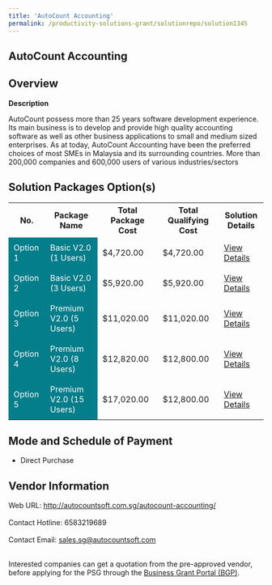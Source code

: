 ```yaml
---
title: 'AutoCount Accounting'
permalink: /productivity-solutions-grant/solutionrepo/solution1345
---
```


## AutoCount Accounting

## Overview

**Description**

AutoCount possess more than 25 years software development experience. Its main business is to develop and provide high quality accounting software as well as other business applications to small and medium sized enterprises. As at today, AutoCount Accounting have been the preferred choices of most SMEs in Malaysia and its surrounding countries. More than 200,000 companies and 600,000 users of various industries/sectors

## Solution Packages Option(s)

<table>
<tr>
<th><b>No.</b></th>
<th><b>Package Name</b></th>
<th><b>Total Package Cost</b></th>
<th><b>Total Qualifying Cost</b></th>
<th><b>Solution Details</b></th>
</tr>
<tr>
<td style='padding: 10px; background-color: #037E8A; color: #FFFFFF;'>Option 1</td>
<td style='padding: 10px; background-color: #037E8A; color: #FFFFFF;'>Basic V2.0 (1 Users) </td>
<td style='padding: 10px;'>$4,720.00</td>
<td style='padding: 10px;'>$4,720.00</td>
<td style='padding: 10px;'><a href='/images/psg/Autocount_AutoCount_Accounting_Desensitised_Annex_3_Part1.pdf' target='_blank'>View Details</a></td>
</tr>
<tr>
<td style='padding: 10px; background-color: #037E8A; color: #FFFFFF;'>Option 2</td>
<td style='padding: 10px; background-color: #037E8A; color: #FFFFFF;'>Basic V2.0 (3 Users) </td>
<td style='padding: 10px;'>$5,920.00</td>
<td style='padding: 10px;'>$5,920.00</td>
<td style='padding: 10px;'><a href='/images/psg/Autocount_AutoCount_Accounting_Desensitised_Annex_3_Part2.pdf' target='_blank'>View Details</a></td>
</tr>
<tr>
<td style='padding: 10px; background-color: #037E8A; color: #FFFFFF;'>Option 3</td>
<td style='padding: 10px; background-color: #037E8A; color: #FFFFFF;'>Premium V2.0 (5 Users)</td>
<td style='padding: 10px;'>$11,020.00</td>
<td style='padding: 10px;'>$11,020.00</td>
<td style='padding: 10px;'><a href='/images/psg/Autocount_AutoCount_Accounting_Desensitised_Annex_3_Part3.pdf' target='_blank'>View Details</a></td>
</tr>
<tr>
<td style='padding: 10px; background-color: #037E8A; color: #FFFFFF;'>Option 4</td>
<td style='padding: 10px; background-color: #037E8A; color: #FFFFFF;'>Premium V2.0 (8 Users)  </td>
<td style='padding: 10px;'>$12,820.00</td>
<td style='padding: 10px;'>$12,800.00</td>
<td style='padding: 10px;'><a href='/images/psg/Autocount_AutoCount_Accounting_Desensitised_Annex_3_Part4.pdf' target='_blank'>View Details</a></td>
</tr>
<tr>
<td style='padding: 10px; background-color: #037E8A; color: #FFFFFF;'>Option 5</td>
<td style='padding: 10px; background-color: #037E8A; color: #FFFFFF;'>Premium V2.0 (15 Users) </td>
<td style='padding: 10px;'>$17,020.00</td>
<td style='padding: 10px;'>$12,800.00</td>
<td style='padding: 10px;'><a href='/images/psg/Autocount_AutoCount_Accounting_Desensitised_Annex_3_Part5.pdf' target='_blank'>View Details</a></td>
</tr>
</table>

## Mode and Schedule of Payment

 - Direct Purchase

## Vendor Information

 Web URL: http://autocountsoft.com.sg/autocount-accounting/ <br><br>Contact Hotline: 6583219689 <br><br>Contact Email: sales.sg@autocountsoft.com <br><br>

Interested companies can get a quotation from the pre-approved vendor, before applying for the PSG through the <a href='https://www.businessgrants.gov.sg/' target='_blank' rel='noopener'>Business Grant Portal (BGP)</a>.

<script src="/jquery/resize-tables.js"></script>
